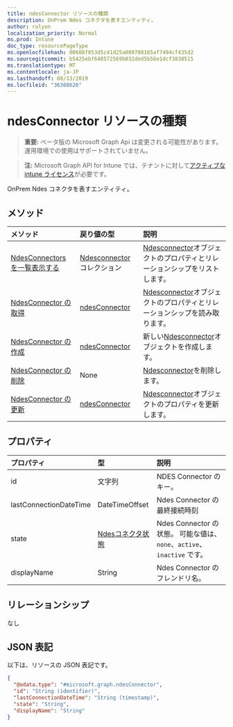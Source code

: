 ```yaml
---
title: ndesConnector リソースの種類
description: OnPrem Ndes コネクタを表すエンティティ。
author: rolyon
localization_priority: Normal
ms.prod: Intune
doc_type: resourcePageType
ms.openlocfilehash: 00608f053d5c41d25a089708165af7494cf435d2
ms.sourcegitcommit: b5425ebf648572569b032ded5b56e1dcf3830515
ms.translationtype: MT
ms.contentlocale: ja-JP
ms.lasthandoff: 08/13/2019
ms.locfileid: "36368626"
---
```

# <a name="ndesconnector-resource-type"></a>ndesConnector リソースの種類

> **重要:** ベータ版の Microsoft Graph Api は変更される可能性があります。運用環境での使用はサポートされていません。

> **注:** Microsoft Graph API for Intune では、テナントに対して[アクティブな intune ライセンス](https://go.microsoft.com/fwlink/?linkid=839381)が必要です。

OnPrem Ndes コネクタを表すエンティティ。

## <a name="methods"></a>メソッド
|メソッド|戻り値の型|説明|
|:---|:---|:---|
|[NdesConnectors を一覧表示する](../api/intune-deviceconfig-ndesconnector-list.md)|[Ndesconnector](../resources/intune-deviceconfig-ndesconnector.md)コレクション|[Ndesconnector](../resources/intune-deviceconfig-ndesconnector.md)オブジェクトのプロパティとリレーションシップをリストします。|
|[NdesConnector の取得](../api/intune-deviceconfig-ndesconnector-get.md)|[ndesConnector](../resources/intune-deviceconfig-ndesconnector.md)|[Ndesconnector](../resources/intune-deviceconfig-ndesconnector.md)オブジェクトのプロパティとリレーションシップを読み取ります。|
|[NdesConnector の作成](../api/intune-deviceconfig-ndesconnector-create.md)|[ndesConnector](../resources/intune-deviceconfig-ndesconnector.md)|新しい[Ndesconnector](../resources/intune-deviceconfig-ndesconnector.md)オブジェクトを作成します。|
|[NdesConnector の削除](../api/intune-deviceconfig-ndesconnector-delete.md)|None|[Ndesconnector](../resources/intune-deviceconfig-ndesconnector.md)を削除します。|
|[NdesConnector の更新](../api/intune-deviceconfig-ndesconnector-update.md)|[ndesConnector](../resources/intune-deviceconfig-ndesconnector.md)|[Ndesconnector](../resources/intune-deviceconfig-ndesconnector.md)オブジェクトのプロパティを更新します。|

## <a name="properties"></a>プロパティ
|プロパティ|型|説明|
|:---|:---|:---|
|id|文字列|NDES Connector のキー。|
|lastConnectionDateTime|DateTimeOffset|Ndes Connector の最終接続時刻|
|state|[Ndesコネクタ状態](../resources/intune-deviceconfig-ndesconnectorstate.md)|Ndes Connector の状態。 可能な値は、`none`、`active`、`inactive` です。|
|displayName|String|Ndes Connector のフレンドリ名。|

## <a name="relationships"></a>リレーションシップ
なし

## <a name="json-representation"></a>JSON 表記
以下は、リソースの JSON 表記です。
<!-- {
  "blockType": "resource",
  "keyProperty": "id",
  "@odata.type": "microsoft.graph.ndesConnector"
}
-->
``` json
{
  "@odata.type": "#microsoft.graph.ndesConnector",
  "id": "String (identifier)",
  "lastConnectionDateTime": "String (timestamp)",
  "state": "String",
  "displayName": "String"
}
```



